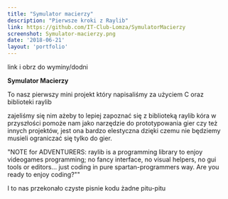 ```yaml
---
title: "Symulator macierzy"
description: "Pierwsze kroki z Raylib"
link: https://github.com/IT-Club-Lomza/SymulatorMacierzy 
screenshot: Symulator-macierzy.png 
date: '2018-06-21'
layout: 'portfolio'
---
```

link i obrz do wyminy/dodni

**Symulator Macierzy**

To nasz pierwszy mini projekt który napisaliśmy za użyciem C oraz biblioteki raylib 

zajeliśmy się nim ażeby to lepiej zapoznać się z biblioteką raylib kóra w przyszłości pomoże nam jako narzędzie do prototypowania gier czy też innych projektów,
jest ona bardzo elestyczna dzięki czemu nie będziemy musieli ograniczać się tylko do gier.

"NOTE for ADVENTURERS: raylib is a programming library to enjoy videogames programming; no fancy interface, no visual helpers, no gui tools or editors... just coding in pure spartan-programmers way. Are you ready to enjoy coding?""

I to nas przekonało czyste pisnie kodu żadne pitu-pitu 

